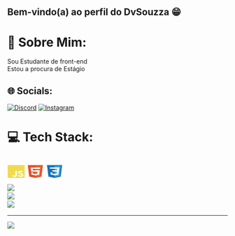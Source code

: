 ## Bem-vindo(a) ao perfil do DvSouzza 😁
# 💫 Sobre Mim:
Sou Estudante de front-end<br>Estou a procura de Estágio


## 🌐 Socials:
[![Discord](https://img.shields.io/badge/Discord-%237289DA.svg?logo=discord&logoColor=white)](https://discord.gg/souza#9954) [![Instagram](https://img.shields.io/badge/Instagram-%23E4405F.svg?logo=Instagram&logoColor=white)](https://instagram.com/lucazxx07_) 

# 💻 Tech Stack:
<div style="display: inline_block"><br>
  <img align="center" alt="Js" height="30" width="40" src="https://raw.githubusercontent.com/devicons/devicon/master/icons/javascript/javascript-plain.svg">
  <img align="center" alt="HTML" height="30" width="40" src="https://raw.githubusercontent.com/devicons/devicon/master/icons/html5/html5-original.svg">
  <img align="center" alt="CSS" height="30" width="40" src="https://raw.githubusercontent.com/devicons/devicon/master/icons/css3/css3-original.svg">
</div>

![](https://github-readme-stats.vercel.app/api?username=DvSouzza&theme=omni&hide_border=true&include_all_commits=false&count_private=false)<br/>
![](https://github-readme-streak-stats.herokuapp.com/?user=DvSouzza&theme=omni&hide_border=true)<br/>
![](https://github-readme-stats.vercel.app/api/top-langs/?username=DvSouzza&theme=omni&hide_border=true&include_all_commits=false&count_private=false&layout=compact)

---
[![](https://visitcount.itsvg.in/api?id=DvSouzza&icon=2&color=6)](https://visitcount.itsvg.in)

<!-- Proudly created with GPRM ( https://gprm.itsvg.in ) -->
